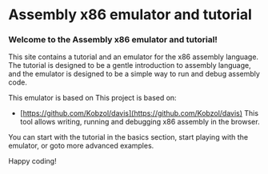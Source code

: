 # Assembly x86 emulator and tutorial

### Welcome to the Assembly x86 emulator and tutorial!

This site contains a tutorial and an emulator for the x86 assembly language.
The tutorial is designed to be a gentle introduction to assembly language, and the emulator is designed to be a simple way to run and debug assembly code.



This emulator is based on This project is based on:
- [https://github.com/Kobzol/davis](https://github.com/Kobzol/davis)
This tool allows writing, running and debugging x86 assembly in the browser.

You can start with the tutorial in the basics section, start playing with the emulator, or goto more advanced examples.

Happy coding!
